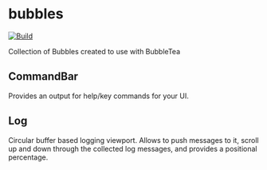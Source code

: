 # bubbles

[![Build](https://github.com/rebay1982/bubbles/actions/workflows/build.yml/badge.svg)](https://github.com/rebay1982/bubbles/actions/workflows/build.yml)

Collection of Bubbles created to use with BubbleTea

## CommandBar

Provides an output for help/key commands for your UI.

## Log

Circular buffer based logging viewport. Allows to push messages to it, scroll up and down through the collected log
messages, and provides a positional percentage.
